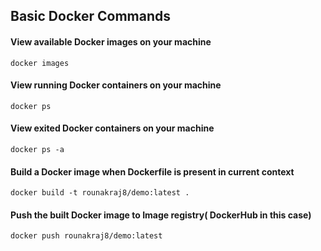 ## Basic Docker Commands

#### View available Docker images on your machine
 `docker images`
 
 #### View running Docker containers on your machine
 `docker ps`
 
 #### View exited Docker containers on your machine
 `docker ps -a`
 
 #### Build a Docker image when Dockerfile is present in current context
 `docker build -t rounakraj8/demo:latest .`
 
 #### Push the built Docker image to Image registry( DockerHub in this case)
 `docker push rounakraj8/demo:latest`
